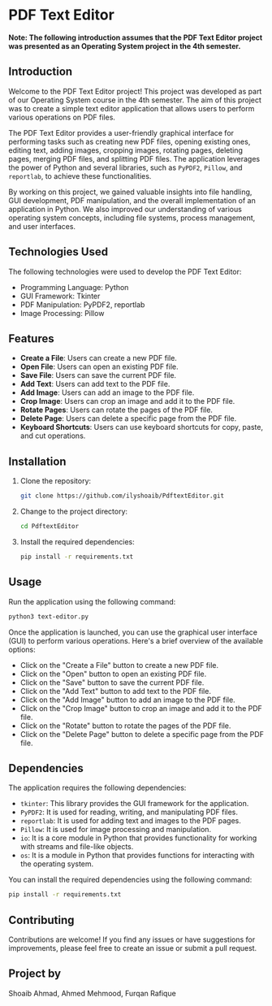 # PDF Text Editor

**Note: The following introduction assumes that the PDF Text Editor project was presented as an Operating System project in the 4th semester.**

## Introduction

Welcome to the PDF Text Editor project! This project was developed as part of our Operating System course in the 4th semester. The aim of this project was to create a simple text editor application that allows users to perform various operations on PDF files. 

The PDF Text Editor provides a user-friendly graphical interface for performing tasks such as creating new PDF files, opening existing ones, editing text, adding images, cropping images, rotating pages, deleting pages, merging PDF files, and splitting PDF files. The application leverages the power of Python and several libraries, such as `PyPDF2`, `Pillow`, and `reportlab`, to achieve these functionalities.

By working on this project, we gained valuable insights into file handling, GUI development, PDF manipulation, and the overall implementation of an application in Python. We also improved our understanding of various operating system concepts, including file systems, process management, and user interfaces.



## Technologies Used

The following technologies were used to develop the PDF Text Editor:

- Programming Language: Python
- GUI Framework: Tkinter
- PDF Manipulation: PyPDF2, reportlab
- Image Processing: Pillow

## Features

- **Create a File**: Users can create a new PDF file.
- **Open File**: Users can open an existing PDF file.
- **Save File**: Users can save the current PDF file.
- **Add Text**: Users can add text to the PDF file.
- **Add Image**: Users can add an image to the PDF file.
- **Crop Image**: Users can crop an image and add it to the PDF file.
- **Rotate Pages**: Users can rotate the pages of the PDF file.
- **Delete Page**: Users can delete a specific page from the PDF file.
- **Keyboard Shortcuts**: Users can use keyboard shortcuts for copy, paste, and cut operations.

## Installation

1. Clone the repository:

   ```bash
   git clone https://github.com/ilyshoaib/PdftextEditor.git
   ```

2. Change to the project directory:

   ```bash
   cd PdftextEditor
   ```

3. Install the required dependencies:

   ```bash
   pip install -r requirements.txt
   ```

## Usage

Run the application using the following command:

```bash
python3 text-editor.py
```

Once the application is launched, you can use the graphical user interface (GUI) to perform various operations. Here's a brief overview of the available options:

- Click on the "Create a File" button to create a new PDF file.
- Click on the "Open" button to open an existing PDF file.
- Click on the "Save" button to save the current PDF file.
- Click on the "Add Text" button to add text to the PDF file.
- Click on the "Add Image" button to add an image to the PDF file.
- Click on the "Crop Image" button to crop an image and add it to the PDF file.
- Click on the "Rotate" button to rotate the pages of the PDF file.
- Click on the "Delete Page" button to delete a specific page from the PDF file.

## Dependencies

The application requires the following dependencies:

- `tkinter`: This library provides the GUI framework for the application.
- `PyPDF2`: It is used for reading, writing, and manipulating PDF files.
- `reportlab`: It is used for adding text and images to the PDF pages.
- `Pillow`: It is used for image processing and manipulation.
- `io`: It is a core module in Python that provides functionality for working with streams and file-like objects.
- `os`: It is a module in Python that provides functions for interacting with the operating system.

You can install the required dependencies using the following command:

```bash
pip install -r requirements.txt
```

## Contributing

Contributions are welcome! If you find any issues or have suggestions for improvements, please feel free to create an issue or submit a pull request.


## Project by

Shoaib Ahmad,
Ahmed Mehmood,
Furqan Rafique
